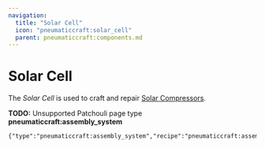 ```yaml
---
navigation:
  title: "Solar Cell"
  icon: "pneumaticcraft:solar_cell"
  parent: pneumaticcraft:components.md
---
```


# Solar Cell

The *Solar Cell* is used to craft and repair [Solar Compressors](../compressors/solar_compressor.md).

**TODO:** Unsupported Patchouli page type **pneumaticcraft:assembly_system**

```
{"type":"pneumaticcraft:assembly_system","recipe":"pneumaticcraft:assembly/solar_cell"}
```

